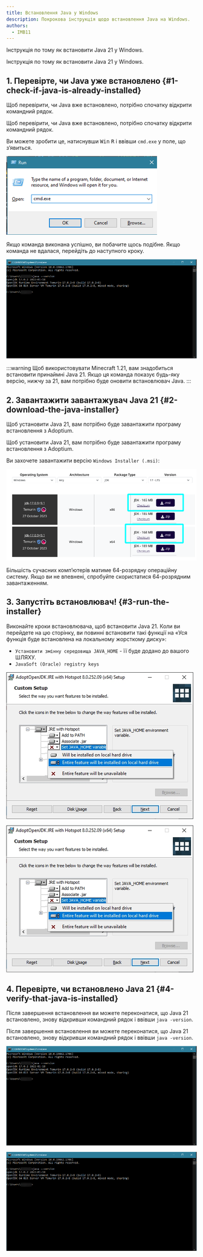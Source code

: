 ```yaml
---
title: Встановлення Java у Windows
description: Покрокова інструкція щодо встановлення Java на Windows.
authors:
  - IMB11
---
```


Інструкція по тому як встановити Java 21 у Windows.

Інструкція по тому як встановити Java 21 у Windows.

## 1. Перевірте, чи Java уже встановлено {#1-check-if-java-is-already-installed}

Щоб перевірити, чи Java вже встановлено, потрібно спочатку відкрити командний рядок.

Щоб перевірити, чи Java вже встановлено, потрібно спочатку відкрити командний рядок.

Ви можете зробити це, натиснувши <kbd>Win</kbd> <kbd>R</kbd> і ввівши `cmd.exe` у поле, що з’явиться.

![Діалогове вікно запуску Windows із "cmd.exe" на панелі запуску](/assets/players/installing-java/windows-run-dialog.png)

Якщо команда виконана успішно, ви побачите щось подібне. Якщо команда не вдалася, перейдіть до наступного кроку.

![Командний рядок із введеним "java -version"](/assets/players/installing-java/windows-java-version.png)

:::warning
Щоб використовувати Minecraft 1.21, вам знадобиться встановити принаймні Java 21. Якщо ця команда показує будь-яку версію, нижчу за 21, вам потрібно буде оновити встановлювач Java.
:::

## 2. Завантажити завантажувач Java 21 {#2-download-the-java-installer}

Щоб установити Java 21, вам потрібно буде завантажити програму встановлення з Adoptium.

Щоб установити Java 21, вам потрібно буде завантажити програму встановлення з Adoptium.

Ви захочете завантажити версію `Windows Installer (.msi)`:

![Сторінка завантаження Adoptium із виділеним встановлювачем Windows (.msi)](/assets/players/installing-java/windows-download-java.png)

Більшість сучасних комп’ютерів матиме 64-розрядну операційну систему. Якщо ви не впевнені, спробуйте скористатися 64-розрядним завантаженням.

## 3. Запустіть встановлювач! {#3-run-the-installer}

Виконайте кроки встановлювача, щоб встановити Java 21. Коли ви перейдете на цю сторінку, ви повинні встановити такі функції на «Уся функція буде встановлена ​​на локальному жорсткому диску»:

- `Установити змінну середовища JAVA_HOME` - її буде додано до вашого ШЛЯХУ.
- `JavaSoft (Oracle) registry keys`

![Встановлювач Java 21 із виділеними параметрами «Встановити змінну JAVA_HOME» і «ключами реєстру JavaSoft (Oracle)»](/assets/players/installing-java/windows-wizard-screenshot.png)

![Встановлювач Java 21 із виділеними параметрами «Встановити змінну JAVA\_HOME» і «ключами реєстру JavaSoft (Oracle)»](/assets/players/installing-java/windows-wizard-screenshot.png)

## 4. Перевірте, чи встановлено Java 21 {#4-verify-that-java-is-installed}

Після завершення встановлення ви можете переконатися, що Java 21 встановлено, знову відкривши командний рядок і ввівши `java -version`.

Після завершення встановлення ви можете переконатися, що Java 21 встановлено, знову відкривши командний рядок і ввівши `java -version`.

![Командний рядок із введеним "java -version"](/assets/players/installing-java/windows-java-version.png)

![Командний рядок із введеним "java -version"](/assets/players/installing-java/windows-java-version.png)
